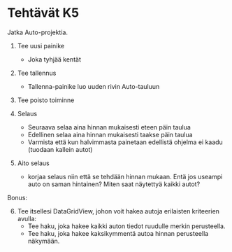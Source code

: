 ﻿# Tehtävät K5

Jatka Auto-projektia.

1. Tee uusi painike
   - Joka tyhjää kentät

2. Tee tallennus
   - Tallenna-painike luo uuden rivin Auto-tauluun
3. Tee poisto toiminne

4. Selaus
   - Seuraava selaa aina hinnan mukaisesti eteen päin taulua
   - Edellinen selaa aina hinnan mukaisesti taakse päin taulua
   - Varmista että kun halvimmasta painetaan edellistä ohjelma ei kaadu (tuodaan kallein autot) 
   
5. Aito selaus
   - korjaa selaus niin että se tehdään hinnan mukaan. Entä jos useampi auto on saman hintainen? Miten saat näytettyä kaikki autot?

Bonus:

6. Tee itsellesi DataGridView, johon voit hakea autoja erilaisten kriteerien avulla:
   -  Tee haku, joka hakee kaikki auton tiedot ruudulle merkin perusteella.
   -  Tee haku, joka hakee kaksikymmentä autoa hinnan perusteella näkymään.
   

